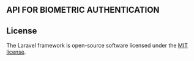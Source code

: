## API FOR BIOMETRIC AUTHENTICATION

## License

The Laravel framework is open-source software licensed under the [MIT license](https://opensource.org/licenses/MIT).
